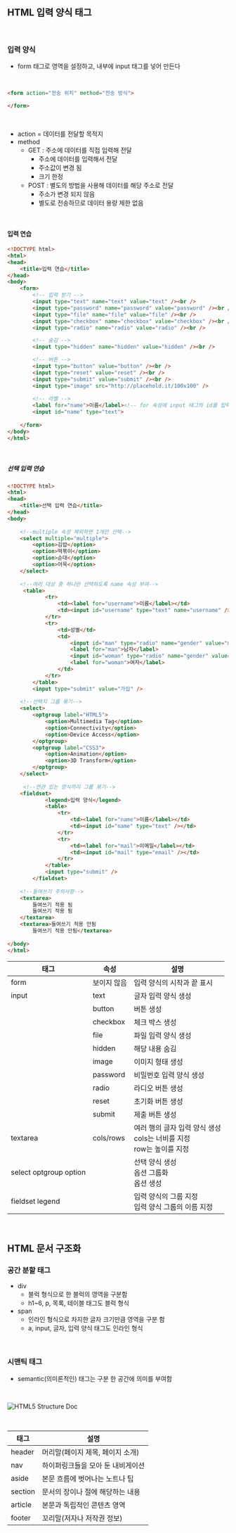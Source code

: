 ## HTML 입력 양식 태그

<br />

### 입력 양식 

- form 태그로 영역을 설정하고, 내부에 input 태그를 넣어 만든다  

<br />

```html
<form action="전송 위치" method="전송 방식">

</form>
```

<br />

- action = 데이터를 전달할 목적지
- method 
  - GET : 주소에 데이터를 직접 입력해 전달
    - 주소에 데이터를 입력해서 전달
    - 주소값이 변경 됨
    - 크기 한정
  - POST : 별도의 방법을 사용해 데이터를 해당 주소로 전달
    - 주소가 변경 되지 않음
    - 별도로 전송하므로 데이터 용량 제한 없음

<br />

#### 입력 연습

```html
<!DOCTYPE html>
<html>
<head>
    <title>입력 연습</title>
</head>
<body>
    <form>
        <!-- 입력 받기 -->
        <input type="text" name="text" value="text" /><br />
        <input type="password" name="password" value="password" /><br />
        <input type="file" name="file" value="file" /><br />
        <input type="checkbox" name="checkbox" value="checkbox" /><br />
        <input type="radio" name="radio" value="radio" /><br />

        <!-- 숨김 -->
        <input type="hidden" name="hidden" value="hidden" /><br />

        <!-- 버튼 -->
        <input type="button" value="button" /><br />
        <input type="reset" value="reset" /><br />
        <input type="submit" value="submit" /><br />
        <input type="image" src="http://placehold.it/100x100" />
        
        <!-- 라벨 -->
        <label for="name">이름</label><!-- for 속성에 input 태그의 id를 입력하여 label 태그를 클릭했을 때 input 태그에 자동으로 포커스 가도록 설정 가능 -->
        <input id="name" type="text">
        
    </form>
</body>
</html>

```

<br />

##### 선택 입력 연습

```html
<!DOCTYPE html>
<html>
<head>
    <title>선택 입력 연습</title>
</head>
<body>
    
	<!--multiple 속성 제외하면 1개만 선택-->
    <select multiple="multiple"> 
        <option>김밥</option>
        <option>떡볶이</option>
        <option>순대</option>
        <option>어묵</option>
    </select>
    
    <!--여러 대상 중 하나만 선택하도록 name 속성 부여-->
     <table>
            <tr>
                <td><label for="username">이름</label></td>
                <td><input id="username" type="text" name="username" /></td>
            </tr>
            <tr>
                <td>성별</td>
                <td>
                    <input id="man" type="radio" name="gender" value="m" />
                    <label for="man">남자</label>
                    <input id="woman" type="radio" name="gender" value="w" />
                    <label for="woman">여자</label>
                </td>
            </tr>
        </table>  
        <input type="submit" value="가입" />
    
    <!--선택지 그룹 묶기-->
    <select>
        <optgroup label="HTML5">
            <option>Multimedia Tag</option>
            <option>Connectivity</option>
            <option>Device Access</option>
        </optgroup>
        <optgroup label="CSS3">
            <option>Animation</option>
            <option>3D Transform</option>
        </optgroup>
    </select>
    
     <!--연관 있는 양식끼리 그룹 묶기-->
    <fieldset>
            <legend>입력 양식</legend>
            <table>
                <tr>
                    <td><label for="name">이름</label></td>
                    <td><input id="name" type="text" /></td>
                </tr>
                <tr>
                    <td><label for="mail">이메일</label></td>
                    <td><input id="mail" type="email" /></td>
                </tr>
            </table>
            <input type="submit" />
        </fieldset>
    
    <!--들여쓰기 주의사항-->
    <textarea>
    	들여쓰기 적용 됨
        들여쓰기 적용 됨
    </textarea>
    <textarea>들여쓰기 적용 안됨
        들여쓰기 적용 안됨</textarea>
    
</body>
</html>

```



| 태그                   | 속성        | 설명                                                         |
| ---------------------- | ----------- | ------------------------------------------------------------ |
| form                   | 보이지 않음 | 입력 양식의 시작과 끝 표시                                   |
| input                  | text        | 글자 입력 양식 생성                                          |
|                        | button      | 버튼 생성                                                    |
|                        | checkbox    | 체크 박스 생성                                               |
|                        | file        | 파일 입력 양식 생성                                          |
|                        | hidden      | 해당 내용 숨김                                               |
|                        | image       | 이미지 형태 생성                                             |
|                        | password    | 비밀번호 입력 양식 생성                                      |
|                        | radio       | 라디오 버튼 생성                                             |
|                        | reset       | 초기화 버튼 생성                                             |
|                        | submit      | 제출 버튼 생성                                               |
| textarea               | cols/rows   | 여러 행의 글자 입력 양식 생성<br />cols는 너비를 지정<br />row는 높이를 지정 |
| select optgroup option |             | 선택 양식 생성<br />옵션 그룹화<br />옵션 생성               |
| fieldset legend        |             | 입력 양식의 그룹 지정<br />입력 양식 그룹의 이름 지정        |

<br />

## HTML 문서 구조화

### 공간 분할 태그

- div
  - 블럭 형식으로 한 블럭의 영역을 구분함
  - h1~6, p, 목록, 테이블 태그도 블럭 형식
- span
  - 인라인 형식으로 차지한 글자 크기만큼 영역을 구분 함
  - a, input, 글자, 입력 양식 태그도 인라인 형식

<br />

### 시맨틱 태그

- semantic(의미론적인) 태그는 구분 한 공간에 의미를 부여함

<br />

![HTML5 Structure Doc](https://cloud.netlifyusercontent.com/assets/344dbf88-fdf9-42bb-adb4-46f01eedd629/b5aae2c5-9c90-49ca-8a93-44dd63cf132e/html5-structure.png)

<br />

| 태그    | 설명                              |
| ------- | --------------------------------- |
| header  | 머리말(페이지 제목, 페이지 소개)  |
| nav     | 하이퍼링크들을 모아 둔 내비게이션 |
| aside   | 본문 흐름에 벗어나는 노트나 팁    |
| section | 문서의 장이나 절에 해당하는 내용  |
| article | 본문과 독립적인 콘텐츠 영역       |
| footer  | 꼬리말(저자나 저작권 정보)        |

